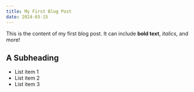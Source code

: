 ```yaml
---
title: My First Blog Post
date: 2024-03-15
---
```


This is the content of my first blog post. It can include **bold text**, _italics_, and more!

## A Subheading

- List item 1
- List item 2
- List item 3
